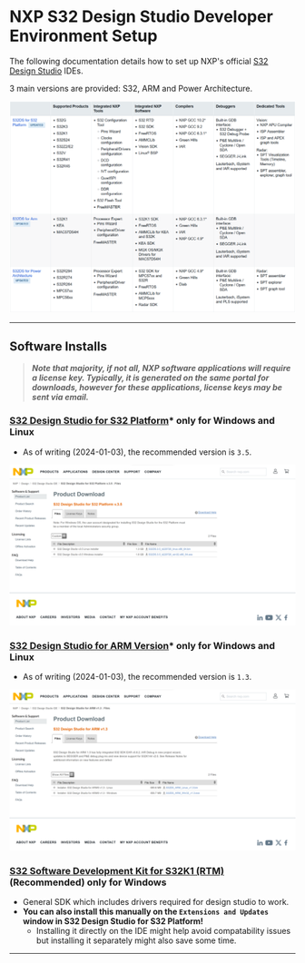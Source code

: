 # NXP S32 Design Studio Developer Environment Setup

The following documentation details how to set up NXP's
official [S32 Design Studio](https://www.nxp.com/design/design-center/software/development-software/s32-design-studio-ide:S32-DESIGN-STUDIO-IDE)
IDEs.

3 main versions are provided: S32, ARM and Power Architecture.

![MATLAB NXP S32DesignStudio Versions.png](pictures%2Fnxp%2FMATLAB%20NXP%20S32DesignStudio%20Versions.png)

---

## Software Installs

> **_Note that majority, if not all, NXP software applications will require a
license key. Typically, it is generated on the same portal for downloads,
however for these applications, license keys may be sent via email._**

### [S32 Design Studio for S32 Platform](https://www.nxp.com/design/design-center/software/development-software/s32-design-studio-ide/s32-design-studio-for-s32-platform:S32DS-S32PLATFORM)* only for Windows and Linux

- As of writing (2024-01-03), the recommended version is `3.5`.

![MATLAB NXP S32DesignStudio S32 Page.png](pictures%2Fnxp%2FMATLAB%20NXP%20S32DesignStudio%20S32%20Page.png)

### [S32 Design Studio for ARM Version](https://www.nxp.com/design/design-center/software/development-software/s32-design-studio-ide/s32-design-studio-for-arm:S32DS-ARM)* only for Windows and Linux

- As of writing (2024-01-03), the recommended version is `1.3`.

![MATLAB NXP S32DesignStudio ARM Page.png](pictures%2Fnxp%2FMATLAB%20NXP%20S32DesignStudio%20ARM%20Page.png)

### [S32 Software Development Kit for S32K1 (RTM)](https://www.nxp.com/design/design-center/software/development-software/s32-sdk/s32-software-development-kit-for-s32k1:S32SDK-ARMK1) (Recommended) only for Windows

- General SDK which includes drivers required for design studio to work.
- **You can also install this manually on the `Extensions and Updates` window in
  S32 Design Studio
  for S32 Platform!**
    - Installing it directly on the IDE might help avoid compatability issues
      but installing it
      separately might also save some time.

---

